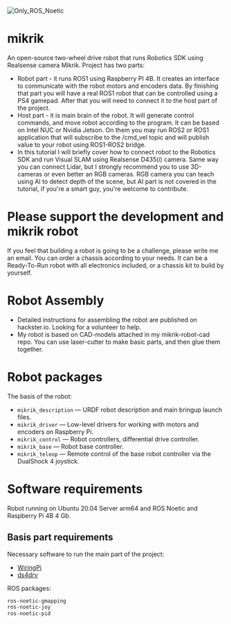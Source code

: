 ![Only_ROS_Noetic](https://img.shields.io/badge/ROS-Noetic-informational)

# mikrik

An open-source two-wheel drive robot that runs Robotics SDK using Realsense camera Mikrik.
Project has two parts:
- Robot part - it runs ROS1 using Raspberry PI 4B. It creates an interface to communicate with the robot motors and encoders data. By finishing that part you will have a real ROS1 robot that can be controlled using a PS4 gamepad. After that you will need to connect it to the host part of the project.
- Host part - it is main brain of the robot. It will generate control commands, and move robot according to the program. It can be based on Intel NUC or Nvidia Jetson. On them you may run ROS2 or ROS1 application that will subscribe to the /cmd_vel topic and will publish value to your robot using ROS1-ROS2 bridge.
- In this tutorial I will briefly cover how to connect robot to the Robotics SDK and run Visual SLAM using Realsense D435(i) camera. Same way you can connect Lidar, but I strongly recommend you to use 3D-cameras or even better an RGB cameras. RGB camera you can teach using AI to detect depth of the scene, but AI part is not covered in the tutorial, if you're a smart guy, you're welcome to contribute.

# Please support the development and mikrik robot

If you feel that building a robot is going to be a challenge, please write me an email. You can order a chassis according to your needs. It can be a Ready-To-Run robot with all electronics included, or a chassis kit to build by yourself.


# Robot Assembly

- Detailed instructions for assembling the robot are published on hackster.io. Looking for a volunteer to help.
- My robot is based on CAD-models attached in my mikrik-robot-cad repo. You can use laser-cutter to make basic parts,
and then glue them together.


# Robot packages

The basis of the robot:

- `mikrik_description` — URDF robot description and main bringup launch files.
- `mikrik_driver` — Low-level drivers for working with motors and encoders on Raspberry Pi.
- `mikrik_control` — Robot controllers, differential drive controller.
- `mikrik_base` — Robot base controller.
- `mikrik_teleop` — Remote control of the base robot controller via the DualShock 4 joystick.

# Software requirements

Robot running on Ubuntu 20.04 Server arm64 and ROS Noetic and Raspberry Pi 4B 4 Gb.

## Basis part requirements

Necessary software to run the main part of the project:

- [WiringPi](https://github.com/WiringPi/WiringPi)
- [ds4drv](https://github.com/naoki-mizuno/ds4drv)

ROS packages:

```bash
ros-noetic-gmapping
ros-noetic-joy
ros-noetic-pid
```